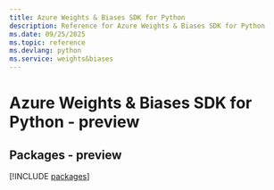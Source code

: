 ```yaml
---
title: Azure Weights & Biases SDK for Python
description: Reference for Azure Weights & Biases SDK for Python
ms.date: 09/25/2025
ms.topic: reference
ms.devlang: python
ms.service: weights&biases
---
```

# Azure Weights & Biases SDK for Python - preview
## Packages - preview
[!INCLUDE [packages](weights-&-biases-index.md)]